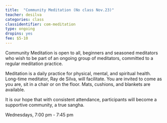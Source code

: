 ```yaml
---
title:  "Community Meditation (No class Nov.23)"
teacher: desilva
categories: class
classidentifier: com-meditation
type: ongoing
dropins: yes
fee: $5-10
---
```


Community Meditation is open to all, beginners and seasoned meditators who wish
to be part of an ongoing group of meditators, committed to a regular meditation
practice.

Meditation is a daily practice for physical, mental, and spiritual health.
Long-time meditator, Ray de Silva, will facilitate. You are invited to come as
you are, sit in a chair or on the floor. Mats, cushions, and blankets are available.

It is our hope that with consistent attendance, participants will become a
supportive community, a true sangha.

Wednesdays, 7:00 pm - 7:45 pm
